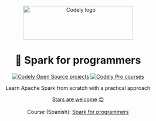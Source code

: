 <p align="center">
  <a href="https://codely.com">
    <img src="https://user-images.githubusercontent.com/10558907/170513882-a09eee57-7765-4ca4-b2dd-3c2e061fdad0.png" width="300px" height="92px" alt="Codely logo"/>
  </a>
</p>

<h1 align="center">
    🎇 Spark for programmers
</h1>

<p align="center">
    <a href="https://github.com/CodelyTV"><img src="https://img.shields.io/badge/Codely-OS-green.svg?style=flat-square" alt="Codely Open Source projects"/></a>
    <a href="https://pro.codely.com"><img src="https://img.shields.io/badge/Codely-Pro-black.svg?style=flat-square" alt="Codely Pro courses"/></a>
</p>

<p align="center">
    Learn Apache Spark from scratch with a practical approach
</p>

<p align="center">
  <a href="https://github.com/CodelyTV/spark_for_devs-course/stargazers">Stars are welcome 😊</a><br><br>
  Course (Spanish): <a href="https://pro.codely.com/library/spark-para-developers-230932/655247/about/">Spark for programmers</a>
</p>
